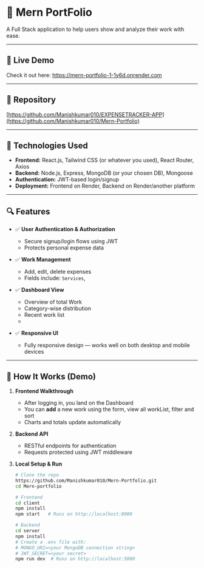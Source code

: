 # 💸 Mern PortFolio

A Full Stack application to help users show and analyze their work with ease.

---

## 🔗 Live Demo

Check it out here: https://mern-portfolio-1-1y6d.onrender.com

---

## 📁 Repository

[https://github.com/Manishkumar010/EXPENSETRACKER-APP](https://github.com/Manishkumar010/Mern-Portfolio)

---

## 🚀 Technologies Used

- **Frontend:** React.js, Tailwind CSS (or whatever you used), React Router, Axios  
- **Backend:** Node.js, Express, MongoDB (or your chosen DB), Mongoose  
- **Authentication:** JWT-based login/signup  
- **Deployment:** Frontend on Render, Backend on Render/another platform

---

## 🔍 Features

- ✅ **User Authentication & Authorization**  
  - Secure signup/login flows using JWT  
  - Protects personal expense data

- ✅ **Work Management**  
  - Add, edit, delete expenses  
  - Fields include: `Services`,

- ✅ **Dashboard View**  
  - Overview of total Work  
  - Category-wise distribution   
  - Recent work list
  - 

- ✅ **Responsive UI**  
  - Fully responsive design — works well on both desktop and mobile devices  

---

## 🧩 How It Works (Demo)

1. **Frontend Walkthrough**  
   - After logging in, you land on the Dashboard  
   - You can **add** a new work using the form, view all workList, filter and sort  
   - Charts and totals update automatically

2. **Backend API**  
   - RESTful endpoints for authentication 
   - Requests protected using JWT middleware

3. **Local Setup & Run**  
   ```bash
   # Clone the repo
   https://github.com/Manishkumar010/Mern-Portfolio.git
   cd Mern-portfolio
   
   # Frontend
   cd client
   npm install
   npm start   # Runs on http://localhost:8000

   # Backend
   cd server
   npm install
   # Create a .env file with:
   # MONGO_URI=<your MongoDB connection string>
   # JWT_SECRET=<your secret>
   npm run dev  # Runs on http://localhost:5000

